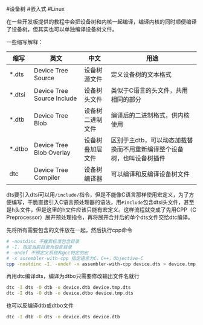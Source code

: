#设备树 #嵌入式 #Linux

在一些开发板提供的教程中会把设备树和内核一起编译，编译内核的同时顺便编译了设备树，但其实也可以单独编译设备树文件。

一些缩写解释：

| 缩写     | 英文                         | 中文       | 用途                                   |
| ------ | -------------------------- | -------- | ------------------------------------ |
| *.dts  | Device Tree Source         | 设备树源文件   | 定义设备树的文本格式                           |
| *.dtsi | Device Tree Source Include | 设备树头文件   | 类似于C语言的头文件，共用相同的部分                   |
| *.dtb  | Device Tree Blob           | 设备树二进制文件 | 编译后的二进制格式，供内核使用                      |
| *.dtbo | Device Tree Blob Overlay   | 设备树叠加层文件 | 区别于主dtb，可以动态加载替换而不用重新编译整个设备树，也叫设备树插件 |
| dtc    | Device Tree Compiler       | 设备树编译器   | 可以编译和反编译设备树文件                        |

dts要引入dtsi可以用`/include/`指令，但是不能像C语言那样使用宏定义，为了方便编写，干脆直接引入C语言预处理器的语法，用`#include`包含dtsi头文件，甚至是h头文件，但是这里的h文件应该只能有宏定义。这样流程就变成了先用CPP（C Preprocessor）展开预处理指令，再将展开合并后的单个dts文件交给dtc编译。

先将所有需要包含的文件放在一起，然后执行cpp命令
```bash
# -nostdinc 不搜索标准包含目录
# -I. 指定当前目录为包含目录
# -undef 不预定义系统和gcc特定的宏
# -x assembler-with-cpp 指定语言为C，C++，Objective-C
cpp -nostdinc -I. -undef -x assembler-with-cpp device.dts > device.tmp.dts
```

再用dtc编译dts，编译为dtbo只需要修改输出文件名就行
```bash
dtc -I dts -O dtb -o device.dtb device.tmp.dts
dtc -I dts -O dtb -o device.dtbo device.tmp.dts
```

也可以反编译dtb或dtbo文件
```bash
dtc -I dtb -O dts -o device.dts device.dtb
```
